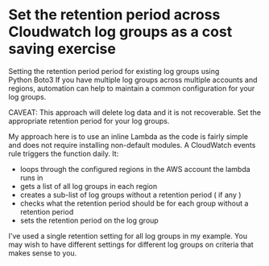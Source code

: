 # Set the retention period across Cloudwatch log groups as a cost saving exercise

Setting the retention period period for existing log groups using Python Boto3
If you have multiple log groups across multiple accounts and regions, automation can help to maintain a common configuration for  your log groups.

CAVEAT: This approach will delete log data and it is not recoverable. Set the appropriate retention period for your log groups.

My approach here is to use an inline Lambda as the code is fairly simple and does not require installing non-default modules.
A CloudWatch events rule triggers the function daily. It:

- loops through the configured regions in the AWS account the lambda runs in
- gets a list of all log groups in each region
- creates a sub-list of log groups without a retention period ( if any ) 
- checks what the retention period should be for each group without a retention period
- sets the retention period on the log group

I've used a single retention setting for all log groups in my example. You may wish to have different settings for different log groups on criteria that makes sense to you.